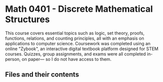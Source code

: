 # Math 0401 - Discrete Mathematical Structures

This course covers essential topics such as logic, set theory, proofs, functions, relations, and counting principles, all with an emphasis on applications to computer science. Coursework was completed using an online "Zybook", 
an interactive digital textbook platform designed for STEM courses. Quizzes, group assignments, and exams were all completed in-person, on paper— so I do not have access to them. 

## Files and their contents

